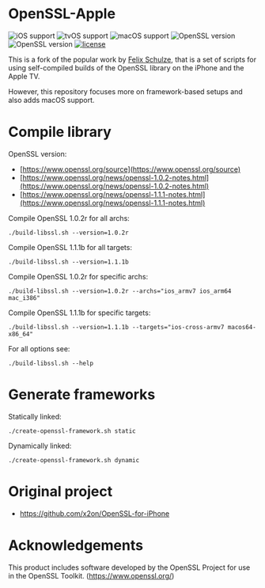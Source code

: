 # OpenSSL-Apple

![iOS support](https://img.shields.io/badge/iOS-11+-blue.svg)
![tvOS support](https://img.shields.io/badge/tvOS-11+-blue.svg)
![macOS support](https://img.shields.io/badge/macOS-10.11+-blue.svg)
![OpenSSL version](https://img.shields.io/badge/OpenSSL-1.1.0i-green.svg)
![OpenSSL version](https://img.shields.io/badge/OpenSSL-1.0.2o-green.svg)
[![license](https://img.shields.io/badge/license-Apache%202.0-lightgrey.svg)](LICENSE)

This is a fork of the popular work by [Felix Schulze](https://github.com/x2on), that is a set of scripts for using self-compiled builds of the OpenSSL library on the iPhone and the Apple TV.

However, this repository focuses more on framework-based setups and also adds macOS support.

# Compile library

OpenSSL version:

- [https://www.openssl.org/source](https://www.openssl.org/source)
- [https://www.openssl.org/news/openssl-1.0.2-notes.html](https://www.openssl.org/news/openssl-1.0.2-notes.html)
- [https://www.openssl.org/news/openssl-1.1.1-notes.html](https://www.openssl.org/news/openssl-1.1.1-notes.html)

Compile OpenSSL 1.0.2r for all archs:

```
./build-libssl.sh --version=1.0.2r
```

Compile OpenSSL 1.1.1b for all targets:

```
./build-libssl.sh --version=1.1.1b
```

Compile OpenSSL 1.0.2r for specific archs:

```
./build-libssl.sh --version=1.0.2r --archs="ios_armv7 ios_arm64 mac_i386"
```

Compile OpenSSL 1.1.1b for specific targets:

```
./build-libssl.sh --version=1.1.1b --targets="ios-cross-armv7 macos64-x86_64"
```

For all options see:

```
./build-libssl.sh --help
```

# Generate frameworks

Statically linked:

```
./create-openssl-framework.sh static
```

Dynamically linked:

```
./create-openssl-framework.sh dynamic
```

# Original project

* <https://github.com/x2on/OpenSSL-for-iPhone>

# Acknowledgements

This product includes software developed by the OpenSSL Project for use in the OpenSSL Toolkit. (<https://www.openssl.org/>)
